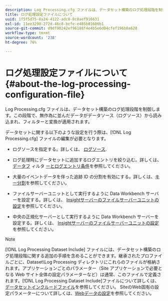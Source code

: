 ```yaml
---
description: Log Processing.cfg ファイルは、データセット構築のログ処理段階を制御します。この段階で、無作為に並んだデータがデータソース（ログソース）から読み込まれ、フィルターと変換が適用されます。
title: ログ処理設定ファイルについて
uuid: 1f5f5d75-8a24-4122-adc8-8c8aef916631
exl-id: 11ee3298-272d-46c8-bcfe-e485b01606b1
source-git-commit: d9df90242ef96188f4e4b5e6d04cfef196b0a628
workflow-type: tm+mt
source-wordcount: '238'
ht-degree: 76%

---
```


# ログ処理設定ファイルについて{#about-the-log-processing-configuration-file}

Log Processing.cfg ファイルは、データセット構築のログ処理段階を制御します。この段階で、無作為に並んだデータがデータソース（ログソース）から読み込まれ、フィルターと変換が適用されます。

データセットに関する以下のような設定を行う際は、[!DNL Log Processing.cfg] ファイルの編集が必要となります。

* ログソースを指定する。詳しくは、 [ログソース](../../../home/c-dataset-const-proc/c-log-proc-config-file/c-log-sources.md).
* ログ処理時にデータセットに追加するログエントリを絞り込む。詳しくは、  [データフ](../../../home/c-dataset-const-proc/c-log-proc-config-file/c-info-log-proc-param.md) ィルタ [ーとログエントリ条件](../../../home/c-dataset-const-proc/c-log-proc-config-file/c-info-log-proc-param.md)を参照してください。

* 大量のイベントデータを伴った追跡 ID の分割を有効にする。詳しくは、[キー分割](../../../home/c-dataset-const-proc/c-log-proc-config-file/c-info-log-proc-param.md)を参照してください。
* ファイルサーバーユニットとして実行するように Data Workbench サーバーを設定する。詳しくは、  [Insightサーバーのファイルサーバーユニットの設定](../../../home/c-dataset-const-proc/c-log-proc-config-file/c-ins-svr-file-svr-unit.md)を参照してください。
* 中央の正規化サーバーとして実行するように Data Workbench サーバーを設定する。詳しくは、  [Insightサーバーのファイルサーバーユニットの設定](../../../home/c-dataset-const-proc/c-log-proc-config-file/c-ins-svr-file-svr-unit.md)を参照してください。

>[!NOTE]
>
>[!DNL Log Processing Dataset Include] ファイルには、データセット構築のログ処理段階に関する追加の手順を含めることができます。継承されたプロファイルごとに、Dataset\Log Processing ディレクトリにこれらのファイルが格納されます。アプリケーションごとのパラメーター（Site アプリケーションで必要となる Web サイト全体の設定パラメーターなど）は通常、このファイルで定義されます。[!DNL Log Processing Dataset Include]ファイルについて詳しくは、[データセットインクルードファイル](../../../home/c-dataset-const-proc/c-dataset-inc-files/c-abt-dataset-inc-files.md)を参照してください。 SiteのWeb固有の設定パラメーターについて詳しくは、[Webデータの設定](../../../home/c-dataset-const-proc/c-config-web-data/c-config-web-data.md)を参照してください。
